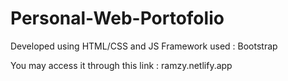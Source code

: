 # Personal-Web-Portofolio
Developed using HTML/CSS and JS
Framework used : Bootstrap

You may access it through this link : ramzy.netlify.app
